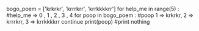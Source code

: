 bogo_poem = ['krkrkr', 'krrrkrr', 'krrkkkkrr']
for help_me in range(5) : #help_me => 0 , 1 , 2 , 3 , 4
	for poop in bogo_poem : #poop 1 => krkrkr, 2 => krrrkrr, 3 => krrkkkkrr
		continue
		print(poop)
#print nothing
